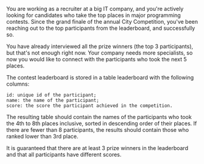 You are working as a recruiter at a big IT company, and you're actively looking for candidates who take the top places in major programming contests. Since the grand finale of the annual City Competition, you've been reaching out to the top participants from the leaderboard, and successfully so.

You have already interviewed all the prize winners (the top 3 participants), but that's not enough right now. Your company needs more specialists, so now you would like to connect with the participants who took the next 5 places.

The contest leaderboard is stored in a table leaderboard with the following columns:

    id: unique id of the participant;
    name: the name of the participant;
    score: the score the participant achieved in the competition.

The resulting table should contain the names of the participants who took the 4th to 8th places inclusive, sorted in descending order of their places. If there are fewer than 8 participants, the results should contain those who ranked lower than 3rd place.

It is guaranteed that there are at least 3 prize winners in the leaderboard and that all participants have different scores.
